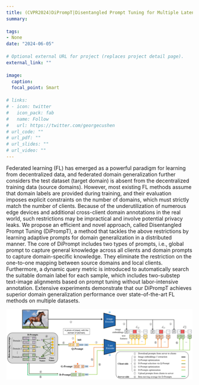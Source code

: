 ```yaml
---
title: (CVPR2024)DiPrompT|Disentangled Prompt Tuning for Multiple Latent Domain Generalization in Federated Learning
summary: 

tags:
- None
date: "2024-06-05"

# Optional external URL for project (replaces project detail page).
external_link: ""

image:
  caption: 
  focal_point: Smart

# links:
# - icon: twitter
#   icon_pack: fab
#   name: Follow
#   url: https://twitter.com/georgecushen
# url_code: ""
# url_pdf: ""
# url_slides: ""
# url_video: ""
---
```


Federated learning (FL) has emerged as a powerful paradigm for learning from decentralized data, and federated domain generalization further considers the test dataset (target domain) is absent from the decentralized training data (source domains). However, most existing FL methods assume that domain labels are provided during training, and their evaluation imposes explicit constraints on the number of domains, which must strictly match the number of clients. Because of the underutilization of numerous edge devices and additional cross-client domain annotations in the real world, such restrictions may be impractical and involve potential privacy leaks. We propose an efficient and novel approach, called Disentangled Prompt Tuning (DiPrompT), a method that tackles the above restrictions by learning adaptive prompts for domain generalization in a distributed manner. The core of DiPrompt includes two types of prompts, i.e., global prompt to capture general knowledge across all clients and domain prompts to capture domain-specific knowledge. They eliminate the restriction on the one-to-one mapping between source domains and local clients. Furthermore, a dynamic query metric is introduced to automatically search the suitable domain label for each sample, which includes two-substep text-image alignments based on prompt tuning without labor-intensive annotation. Extensive experiments demonstrate that our DiPrompT achieves superior domain generalization performance over state-of-the-art FL methods on multiple datasets.

![](3.png)


